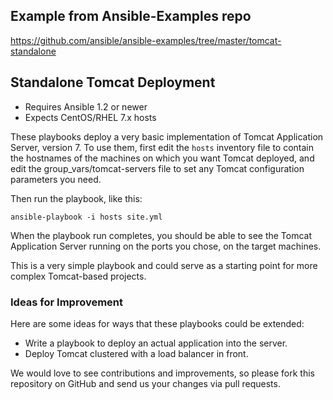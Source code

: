 ## Example from Ansible-Examples repo
https://github.com/ansible/ansible-examples/tree/master/tomcat-standalone

## Standalone Tomcat Deployment

- Requires Ansible 1.2 or newer
- Expects CentOS/RHEL 7.x hosts

These playbooks deploy a very basic implementation of Tomcat Application Server,
version 7. To use them, first edit the `hosts` inventory file to contain the
hostnames of the machines on which you want Tomcat deployed, and edit the 
group_vars/tomcat-servers file to set any Tomcat configuration parameters you need.

Then run the playbook, like this:

	ansible-playbook -i hosts site.yml

When the playbook run completes, you should be able to see the Tomcat
Application Server running on the ports you chose, on the target machines.

This is a very simple playbook and could serve as a starting point for more
complex Tomcat-based projects. 

### Ideas for Improvement

Here are some ideas for ways that these playbooks could be extended:

- Write a playbook to deploy an actual application into the server.
- Deploy Tomcat clustered with a load balancer in front.

We would love to see contributions and improvements, so please fork this
repository on GitHub and send us your changes via pull requests.

